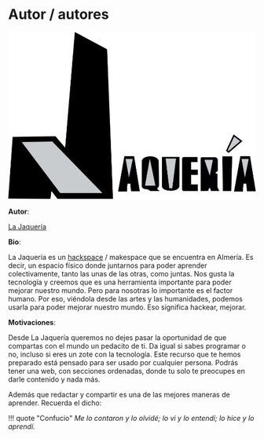 # Autor / autores

[![Foto de perfil](img/logo-jaqueria.jpg)](https://lajaqueria.org/)

**Autor**:

[La Jaquería](https://lajaqueria.org/)

**Bio**:

La Jaquería es un [hackspace](https://es.wikipedia.org/wiki/Hacklab) / makespace que se encuentra en Almería. Es decir, un espacio físico donde juntarnos para poder aprender colectivamente, tanto las unas de las otras, como juntas. Nos gusta la tecnología y creemos que es una herramienta importante para poder mejorar nuestro mundo. Pero para nosotras lo importante es el factor humano. Por eso, viéndola desde las artes y las humanidades, podemos usarla para poder mejorar nuestro mundo. Eso significa hackear, mejorar.

**Motivaciones**:

Desde La Jaquería queremos no dejes pasar la oportunidad de que compartas con el mundo un pedacito de ti. Da igual si sabes programar o no, incluso si eres un zote con la tecnología. Este recurso que te hemos preparado está pensado para ser usado por cualquier persona. Podrás tener una web, con secciones ordenadas, donde tu solo te preocupes en darle contenido y nada más.

Además que redactar y compartir es una de las mejores maneras de aprender. Recuerda el dicho:

!!! quote "Confucio"
    *Me lo contaron y lo olvidé; lo vi y lo entendí; lo hice y lo aprendí.*
